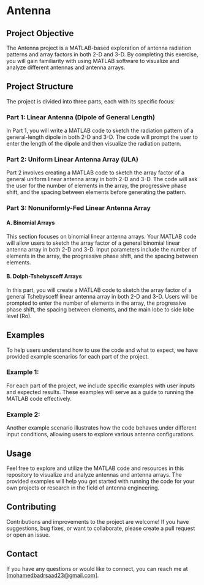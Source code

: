 # Antenna 

## Project Objective
The Antenna project is a MATLAB-based exploration of antenna radiation patterns and array factors in both 2-D and 3-D. By completing this exercise, you will gain familiarity with using MATLAB software to visualize and analyze different antennas and antenna arrays.

## Project Structure
The project is divided into three parts, each with its specific focus:

### Part 1: Linear Antenna (Dipole of General Length)
In Part 1, you will write a MATLAB code to sketch the radiation pattern of a general-length dipole in both 2-D and 3-D. The code will prompt the user to enter the length of the dipole and then visualize the radiation pattern.

### Part 2: Uniform Linear Antenna Array (ULA)
Part 2 involves creating a MATLAB code to sketch the array factor of a general uniform linear antenna array in both 2-D and 3-D. The code will ask the user for the number of elements in the array, the progressive phase shift, and the spacing between elements before generating the pattern.

### Part 3: Nonuniformly-Fed Linear Antenna Array
#### A. Binomial Arrays
This section focuses on binomial linear antenna arrays. Your MATLAB code will allow users to sketch the array factor of a general binomial linear antenna array in both 2-D and 3-D. Input parameters include the number of elements in the array, the progressive phase shift, and the spacing between elements.

#### B. Dolph-Tshebysceff Arrays
In this part, you will create a MATLAB code to sketch the array factor of a general Tshebysceff linear antenna array in both 2-D and 3-D. Users will be prompted to enter the number of elements in the array, the progressive phase shift, the spacing between elements, and the main lobe to side lobe level (Ro).

## Examples
To help users understand how to use the code and what to expect, we have provided example scenarios for each part of the project.

### Example 1:
For each part of the project, we include specific examples with user inputs and expected results. These examples will serve as a guide to running the MATLAB code effectively.

### Example 2:
Another example scenario illustrates how the code behaves under different input conditions, allowing users to explore various antenna configurations.

## Usage
Feel free to explore and utilize the MATLAB code and resources in this repository to visualize and analyze antennas and antenna arrays. The provided examples will help you get started with running the code for your own projects or research in the field of antenna engineering.

## Contributing
Contributions and improvements to the project are welcome! If you have suggestions, bug fixes, or want to collaborate, please create a pull request or open an issue.

## Contact
If you have any questions or would like to connect, you can reach me at [mohamedbadrsaad23@gmail.com].
